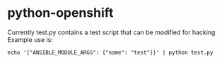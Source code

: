 # python-openshift

Currently test.py contains a test script that can be modified for hacking
Example use is: 
```
echo '{"ANSIBLE_MODULE_ARGS": {"name": "test"}}' | python test.py
```
